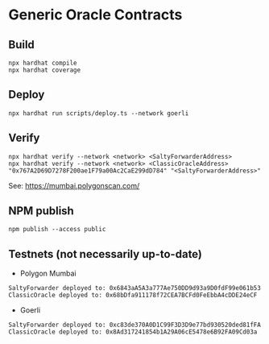 # Generic Oracle Contracts

## Build
```
npx hardhat compile
npx hardhat coverage
```
## Deploy
```
npx hardhat run scripts/deploy.ts --network goerli
```

## Verify
```
npx hardhat verify --network <network> <SaltyForwarderAddress>
npx hardhat verify --network <network> <ClassicOracleAddress> "0x767A2D69D7278F200ae1F79a00Ac2CaE299dD784" "<SaltyForwarderAddress>"
```
See: https://mumbai.polygonscan.com/

## NPM publish
```
npm publish --access public
```

## Testnets (not necessarily up-to-date)
* Polygon Mumbai
```
SaltyForwarder deployed to: 0x6843aA5A3a777Ae750DD9d93a9D0fdF99e061b53
ClassicOracle deployed to: 0x68bDfa911178f72CEA7BCFd0FeEbbA4cDDE24eCF
```
* Goerli
```
SaltyForwarder deployed to: 0xc83de370A0D1C99F3D3D9e77bd930520ded81fFA
ClassicOracle deployed to: 0x8Ad317241854b1A29A06cE5478e6B92FA09Cd03a
```
